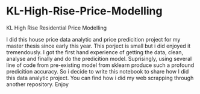 # KL-High-Rise-Price-Modelling
KL High Rise Residential Price Modelling


I did this house price data analytic and price predicition project for my master thesis since early this year. This porject is small 
but i did enjoyed it tremendously. I got the first hand experience of getting the data, clean, analyse and finally and do the predicition
model. Suprisingly, using several line of code from pre-existing model from sklearn produce such a profound predicition accuracy. So i 
decide to write this notebook to share how I did this data analytic project. You can find how i did my web scrapping through another
repository. Enjoy
